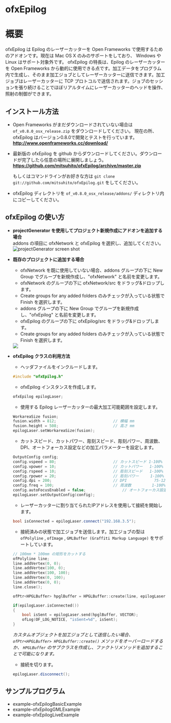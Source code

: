 ofxEpilog
=========

# 概要
ofxEpilog は Epilog のレーザーカッターを Open Frameworks で使用するためのアドオンです。現在は Mac OS X のみのサポートをしており、 Windows や Linux はサポート対象外です。
ofxEpilog の特長は、Epilog のレーザーカッターを Open Frameworks から動的に使用できる点です。加工データをプログラム内で生成し、そのまま加工ジョブとしてレーザーカッターに送信できます。加工ジョブはレーザーカッターに TCP プロトコルで送信されます。ジョブのセッションを張り続けることでほぼリアルタイムにレーザーカッターのヘッドを操作、照射の制御ができます。


インストール方法
---
* Open Frameworks がまだダウンロードされていない場合は `of_v0.8.0_osx_release.zip` をダウンロードしてください。
  現在の所、ofxEpilog はバージョン0.8.0で開発とテストを行っています。  
  **<http://www.openframeworks.cc/download/>**

* 最新版の ofxEpilog を github からダウンロードしてください。ダウンロードが完了したら任意の場所に展開しましょう。  
  **<https://github.com/mitsuhito/ofxEpilog/archive/master.zip>**
  
  もしくはコマンドラインがお好きな方は `git clone git://github.com/mitsuhito/ofxEpilog.git` をしてください。  

* ofxEpilog ディレクトリを `of_v0.8.0_osx_release/addons/` ディレクトリ内にコピーしてください。
  

ofxEpilog の使い方
---
* __projectGenerator を使用してプロジェクト新規作成にアドオンを追加する場合__  
    addons の項目に ofxNetwork と ofxEpilog を選択し、追加してください。  
    ![projectGenerator screen shot](https://raw.github.com/mitsuhito/ofxEpilog/master/ofxEpilogAddonUsage1.png)

* __既存のプロジェクトに追加する場合__
    * ofxNetwork を既に使用していない場合、addons グループの下に New Group でグループを新規作成し、"ofxNetwork" と名前を変更します。
    * ofxNetwork のグループの下に ofxNetwork/src をドラッグ&ドロップします。
    * Create groups for any added folders のみチェックが入っている状態で Finish を選択します。
    * addons グループの下に New Group でグループを新規作成し、"ofxEpilog" と名前を変更します。
    * ofxEpilog のグループの下に ofxEpilog/src をドラッグ&ドロップします。
    * Create groups for any added folders のみチェックが入っている状態で Finish を選択します。  
    <img src="https://raw.github.com/mitsuhito/ofxEpilog/master/ofxEpilogAddonUsage3.png"/>


* __ofxEpilog クラスの利用方法__  

    * ヘッダファイルをインクルードします。
    ```cpp
    #include "ofxEpilog.h"
    ```  

    * ofxEpilog インスタンスを作成します。
    ```cpp
    ofxEpilog epilogLaser;
    ```  

    * 使用する Epilog レーザーカッターの最大加工可能範囲を設定します。
    ```cpp
    WorkareaSize fusion;
    fusion.width = 812;				    		// 横幅 mm
    fusion.height = 508;			    		// 高さ mm
    epilogLaser.setWorkareaSize(fusion);
    ```  

    * カットスピード、カットパワー、彫刻スピード、彫刻パワー、周波数、DPI、オートフォーカス設定などの加工パラメーターを設定します。
    ```cpp
    OutputConfig config;
    config.vspeed = 80;				    		// カットスピード 1-100%
    config.vpower = 10;				    		// カットパワー   1-100%
    config.rspeed = 10;				    		// 彫刻スピード   1-100%
    config.rpower = 20;				    		// 彫刻パワー     1-100%
    config.dpi = 200;				        	// DPI            75-1200
    config.freq = 100;				        	// 周波数         1-100%
    config.autoFocusEnabled = false;				// オートフォーカス設定
    epilogLaser.setOutputConfig(config);
    ```  

    * レーザーカッターに割り当てられたIPアドレスを使用して接続を開始します。
    ```cpp
    bool isConnected = epilogLaser.connect("192.168.3.5");
    ```  

    * 接続済みの状態で加工ジョブを送信します。加工ジョブの型は `ofPolyline` , `ofImage` , `GMLBuffer (Graffiti Markup Language)` をサポートしています。
    ```cpp
    // 100mm * 100mm の矩形をカットする
    ofPolyline line;
    line.addVertex(0, 0);
    line.addVertex(100, 0);
    line.addVertex(100, 100);
    line.addVertex(0, 100);
    line.addVertex(0, 0);
    line.close();
    
    ofPtr<HPGLBuffer> hpglBuffer = HPGLBuffer::create(line, epilogLaser.getOutputConfig());
    
    if(epilogLaser.isConnected())
    {
    	bool isSent = epilogLaser.send(hpglBuffer, VECTOR);
    	ofLog(OF_LOG_NOTICE, "isSent=%d", isSent);
    }
    ```  

    _カスタムオブジェクトを加工ジョブとして送信したい場合、 `ofPtr<HPGLBuffer> HPGLBuffer::create()` メソッドをオーバーロードするか、 `HPGLBuffer` のサブクラスを作成し、ファクトリメソッドを追加することで可能になります。_  

    * 接続を切ります。    
    ```cpp
    epilogLaser.disconnect();
    ```  

サンプルプログラム
---
* example-ofxEpilogBasicExample
* example-ofxEpilogGMLExample
* example-ofxEpilogLiveExample


